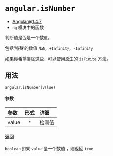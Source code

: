 # `angular.isNumber`
- Angular@1.4.7
- `ng` 模块中的函数

判断值是否是一个数值。

包括‘特殊’的数值 `NaN`，`+Infinity`，`-Infinity`

如果你希望排除这些，可以使用原生的 `isFinite` 方法。


## 用法

`angular.isNumber(value)`

#### 参数

| 参数 | 形式 | 详细 |
|:----|:---:|:----|
|value|`*`| 检测值|


#### 返回

`boolean`	如果 `value` 是一个数值 ，则返回 `true`
